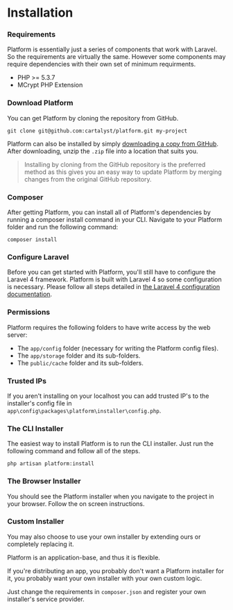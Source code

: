 # Installation

### Requirements

Platform is essentially just a series of components that work with Laravel. So the requirements are virtually the same. However some components may require dependencies with their own set of minimum requirments.

- PHP >= 5.3.7
- MCrypt PHP Extension

### Download Platform

You can get Platform by cloning the repository from GitHub.

	git clone git@github.com:cartalyst/platform.git my-project

Platform can also be installed by simply [downloading a copy from GitHub](https://github.com/cartalyst/platform/archive/master.zip). After downloading, unzip the `.zip` file into a location that suits you.

> Installing by cloning from the GitHub repository is the preferred method as this gives you an easy way to update Platform by merging changes from the original GitHub repository.


### Composer

After getting Platform, you can install all of Platform's dependencies by running a composer install command in your CLI. Navigate to your Platform folder and run the following command:

	composer install


### Configure Laravel

Before you can get started with Platform, you'll still have to configure the Laravel 4 framework. Platform is built with Laravel 4 so some configuration is necessary. Please follow all steps detailed in [the Laravel 4 configuration documentation](http://laravel.com/docs/installation#configuration).


### Permissions

Platform requires the following folders to have write access by the web server:

- The `app/config` folder (necessary for writing the Platform config files).
- The `app/storage` folder and its sub-folders.
- The `public/cache` folder and its sub-folders.


### Trusted IPs

If you aren't installing on your localhost you can add trusted IP's to the installer's config file in `app\config\packages\platform\installer\config.php`.


### The CLI Installer

The easiest way to install Platform is to run the CLI installer. Just run the following command and follow all of the steps.

	php artisan platform:install


### The Browser Installer

You should see the Platform installer when you navigate to the project in your browser. Follow the on screen instructions.


### Custom Installer

You may also choose to use your own installer by extending ours or completely replacing it.

Platform is an application-base, and thus it is flexible.

If you're distributing an app, you probably don't want a Platform installer for it, you probably want your own installer with your own custom logic.

Just change the requirements in `composer.json` and register your own installer's service provider.
